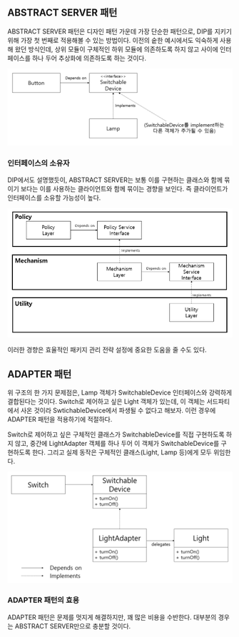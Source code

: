 ## ABSTRACT SERVER 패턴

ABSTRACT SERVER 패턴은 디자인 패턴 가운데 가장 단순한 패턴으로, DIP를 지키기 위해 가장 첫 번째로 적용해볼 수 있는 방법이다. 이전의 숱한 예시에서도 익숙하게 사용해 왔던 방식인데, 상위 모듈이 구체적인 하위 모듈에 의존하도록 하지 않고 사이에 인터페이스를 하나 두어 추상화에 의존하도록 하는 것이다.

![DIP](../../images/dip2.PNG)

### 인터페이스의 소유자

DIP에서도 설명했듯이, ABSTRACT SERVER는 보통 이를 구현하는 클래스와 함께 묶이기 보다는 이를 사용하는 클라이언트와 함께 묶이는 경향을 보인다. 즉 클라이언트가 인터페이스를 소유할 가능성이 높다.

![dip2](../../images/dip.PNG)

이러한 경향은 효율적인 패키지 관리 전략 설정에 중요한 도움을 줄 수도 있다. 

## ADAPTER 패턴

위 구조의 한 가지 문제점은, Lamp 객체가 SwitchableDevice 인터페이스와 강력하게 결합된다는 것이다. Switch로 제어하고 싶은 Light 객체가 있는데, 이 객체는 서드파티에서 사온 것이라 SwtichableDevice에서 파생될 수 없다고 해보자. 이런 경우에 ADAPTER 패턴을 적용하기에 적절하다.

Switch로 제어하고 싶은 구체적인 클래스가 SwitchableDevice를 직접 구현하도록 하지 않고, 중간에 LightAdapter 객체를 하나 두어 이 객체가 SwitchableDevice를 구현하도록 한다. 그리고 실제 동작은 구체적인 클래스(Light, Lamp 등)에게 모두 위임한다.

![25_1](../../images/25_1.PNG)

### ADAPTER 패턴의 효용

ADAPTER 패턴은 문제를 멋지게 해결하지만, 꽤 많은 비용을 수반한다. 대부분의 경우는 ABSTRACT SERVER만으로 충분할 것이다.